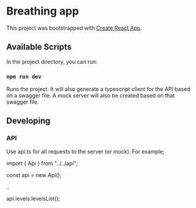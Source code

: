 # Breathing app

This project was bootstrapped with [Create React App](https://github.com/facebook/create-react-app).

## Available Scripts

In the project directory, you can run:

### `npm run dev`

Runs the project. It will also generate a typescript client for the API based on a swagger file. A mock server will also be created based on that swagger file.

## Developing

### API

Use api.ts for all requests to the server (or mock). For example;

import { Api } from "../../api";

const api = new Api();

..

api.levels.levelsList();
